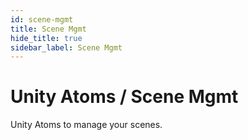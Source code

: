 ```yaml
---
id: scene-mgmt
title: Scene Mgmt
hide_title: true
sidebar_label: Scene Mgmt
---
```


# Unity Atoms / Scene Mgmt

Unity Atoms to manage your scenes. 
